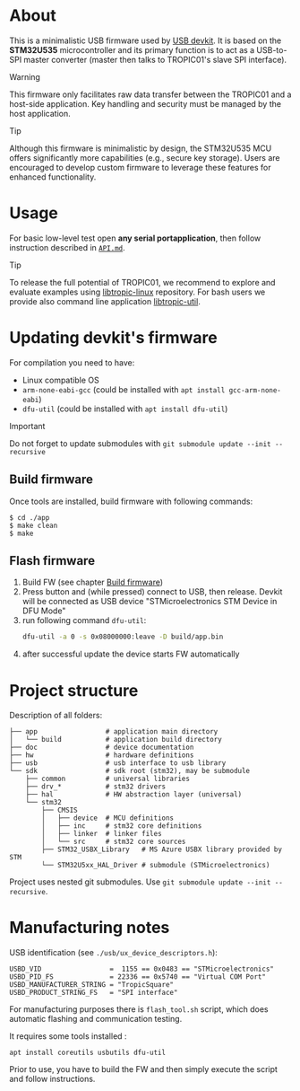 # About

This is a minimalistic USB firmware used by [USB devkit](https://github.com/tropicsquare/tropic01-stm32u5-usb-devkit-hw). It is based on the **STM32U535** microcontroller and its primary function is to act as a USB-to-SPI master converter (master then talks to TROPIC01's slave SPI interface).

> [!WARNING]
> This firmware only facilitates raw data transfer between the TROPIC01 and a host-side application.
> Key handling and security must be managed by the host application.

> [!TIP]
> Although this firmware is minimalistic by design, the STM32U535 MCU offers significantly more capabilities (e.g., secure key storage).
> Users are encouraged to develop custom firmware to leverage these features for enhanced functionality.


# Usage

For basic low-level test open **any serial portapplication**, then follow instruction described in [`API.md`](./API.md).

> [!TIP]
> To release the full potential of TROPIC01, we recommend to explore and evaluate examples using [libtropic-linux](https://github.com/tropicsquare/libtropic-linux) repository.
> For bash users we provide also command line application [libtropic-util](https://github.com/tropicsquare/libtropic-util).


# Updating devkit's firmware

For compilation you need to have:

 * Linux compatible OS
 * `arm-none-eabi-gcc` (could be installed with `apt install gcc-arm-none-eabi`) 
 * `dfu-util` (could be installed with `apt install dfu-util`)


> [!IMPORTANT]
> Do not forget to update submodules with `git submodule update --init --recursive`

## Build firmware

Once tools are installed, build firmware with following commands:
```
$ cd ./app
$ make clean
$ make
```

## Flash firmware

1) Build FW (see chapter [Build firmware](#build-firmware))
2) Press button and (while pressed) connect to USB, then release.
   Devkit will be connected as USB device "STMicroelectronics STM Device in DFU Mode"
3) run following command `dfu-util`:
   ```bash
   dfu-util -a 0 -s 0x08000000:leave -D build/app.bin
   ```
4) after successful update the device starts FW automatically


# Project structure

Description of all folders:

```
├── app                 # application main directory
│   └── build           # application build directory
├── doc                 # device documentation
├── hw                  # hardware definitions
├── usb                 # usb interface to usb library
└── sdk                 # sdk root (stm32), may be submodule
    ├── common          # universal libraries
    ├── drv_*           # stm32 drivers
    ├── hal             # HW abstraction layer (universal)
    └── stm32
        ├── CMSIS
        │   ├── device  # MCU definitions
        │   ├── inc     # stm32 core definitions
        │   ├── linker  # linker files
        │   └── src     # stm32 core sources
        ├── STM32_USBX_Library   # MS Azure USBX library provided by STM
        └── STM32U5xx_HAL_Driver # submodule (STMicroelectronics)
```

Project uses nested git submodules. Use `git submodule update --init --recursive`.


# Manufacturing notes

USB identification (see `./usb/ux_device_descriptors.h`):
```
USBD_VID                 =  1155 == 0x0483 == "STMicroelectronics"
USBD_PID_FS              = 22336 == 0x5740 == "Virtual COM Port"
USBD_MANUFACTURER_STRING = "TropicSquare"
USBD_PRODUCT_STRING_FS   = "SPI interface"
```

For manufacturing purposes there is `flash_tool.sh` script, which does
automatic flashing and communication testing.

It requires some tools installed :
```
apt install coreutils usbutils dfu-util
```

Prior to use, you have to build the FW and then simply execute the script and follow instructions.
